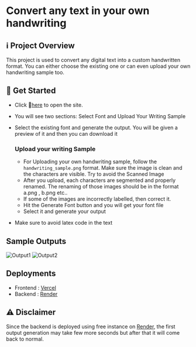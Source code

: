 # Convert any text in your own handwriting

## ℹ️ Project Overview
This project is used to convert any digital text into a custom handwritten format. You can either choose the existing one or can even upload your own handwriting sample too.

## 🚀 Get Started
* Click 🔗[here](https://deepscript.vercel.app) to open the site.
* You will see two sections: Select Font and Upload Your Writing Sample
* Select the existing font and generate the output. You will be given a preview of it and then you can download it

     ### Upload your writing Sample
    * For Uploading your own handwriting sample, follow the `handwriting_sample.png` format. Make sure the image is clean and the characters are visible. Try to avoid the Scanned Image
    * After you upload, each characters are segmented and properly renamed. The renaming of those images should be in the format a.png , b.png etc..
    * If some of the images are incorrectly labelled, then correct it.
    * Hit the Generate Font button and you will get your font file
    * Select it and generate your output

* Make sure to avoid latex code in the text

## Sample Outputs
![Output1](frontend/public/output1.jpeg)
![Output2](frontend/public/output2.jpeg)


## Deployments
* Frontend : [Vercel](vercel.com)
* Backend : [Render](render.com)


## ⚠️ Disclaimer
Since the backend is deployed using free instance on [Render](render.com), the first output generation may take few more seconds but after that it will come back to normal. 



